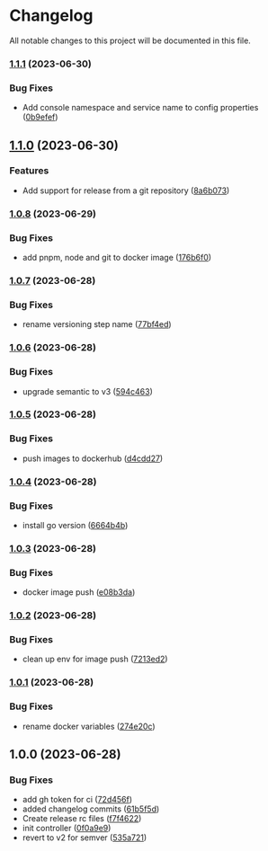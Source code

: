 # Changelog

All notable changes to this project will be documented in this file.

### [1.1.1](https://github.com/wandb/operator/compare/v1.1.0...v1.1.1) (2023-06-30)


### Bug Fixes

* Add console namespace and service name to config properties ([0b9efef](https://github.com/wandb/operator/commit/0b9efef1a47e53ec1352e1a350ca7b53ed1a2b8b))

## [1.1.0](https://github.com/wandb/operator/compare/v1.0.8...v1.1.0) (2023-06-30)


### Features

* Add support for release from a git repository ([8a6b073](https://github.com/wandb/operator/commit/8a6b07375f4885a767ba5688166d69c158d4abc9))

### [1.0.8](https://github.com/wandb/operator/compare/v1.0.7...v1.0.8) (2023-06-29)


### Bug Fixes

* add pnpm, node and git to docker image ([176b6f0](https://github.com/wandb/operator/commit/176b6f083369b3929b7cc2574dd30a54aae6f5b2))

### [1.0.7](https://github.com/wandb/operator/compare/v1.0.6...v1.0.7) (2023-06-28)


### Bug Fixes

* rename versioning step name ([77bf4ed](https://github.com/wandb/operator/commit/77bf4ed30fc3ae729c6fe33ae4e35d4d3226caa7))

### [1.0.6](https://github.com/wandb/operator/compare/v1.0.5...v1.0.6) (2023-06-28)


### Bug Fixes

* upgrade semantic to v3 ([594c463](https://github.com/wandb/operator/commit/594c463187dde87150abdca81b0135f650e5eccc))

### [1.0.5](https://github.com/wandb/operator/compare/v1.0.4...v1.0.5) (2023-06-28)


### Bug Fixes

* push images to dockerhub ([d4cdd27](https://github.com/wandb/operator/commit/d4cdd27519f02444af9dc81b3080ce49d20bd75f))

### [1.0.4](https://github.com/wandb/operator/compare/v1.0.3...v1.0.4) (2023-06-28)


### Bug Fixes

* install go version ([6664b4b](https://github.com/wandb/operator/commit/6664b4b1aa3d6e807c51d080b9fa858cdb452ee9))

### [1.0.3](https://github.com/wandb/operator/compare/v1.0.2...v1.0.3) (2023-06-28)


### Bug Fixes

* docker image push ([e08b3da](https://github.com/wandb/operator/commit/e08b3da814e2b3656b6f5cd888930d581e32d243))

### [1.0.2](https://github.com/wandb/operator/compare/v1.0.1...v1.0.2) (2023-06-28)


### Bug Fixes

* clean up env for image push ([7213ed2](https://github.com/wandb/operator/commit/7213ed23aa67eb3a221d4d58a133eabcaa533012))

### [1.0.1](https://github.com/wandb/operator/compare/v1.0.0...v1.0.1) (2023-06-28)


### Bug Fixes

* rename docker variables ([274e20c](https://github.com/wandb/operator/commit/274e20cc8e8bff9f0d856b3b41528051ea8eae0c))

## 1.0.0 (2023-06-28)


### Bug Fixes

* add gh token for ci ([72d456f](https://github.com/wandb/operator/commit/72d456fb9c4ce0709d45c6306f9f8496c3edd9f3))
* added changelog commits ([61b5f5d](https://github.com/wandb/operator/commit/61b5f5d2383cf341acbe188662643ef387e2bf07))
* Create release rc files ([f7f4622](https://github.com/wandb/operator/commit/f7f46221ec4b5b7eae0726b4c96205652a139814))
* init controller ([0f0a9e9](https://github.com/wandb/operator/commit/0f0a9e98fadd103c6d61afe23c87e7247d27ccc8))
* revert to v2 for semver ([535a721](https://github.com/wandb/operator/commit/535a7215eea0a26ed19c6a7febda817208abd9f4))
